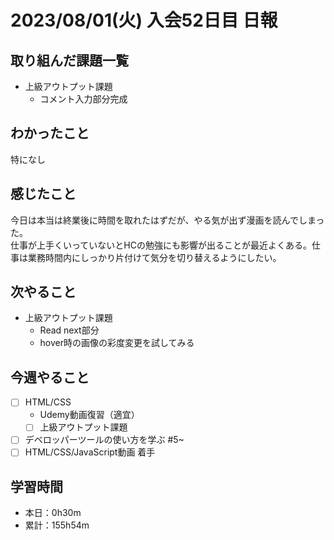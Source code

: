 # 2023/08/01(火) 入会52日目 日報

## 取り組んだ課題一覧

- 上級アウトプット課題
  - コメント入力部分完成

## わかったこと

特になし

## 感じたこと

今日は本当は終業後に時間を取れたはずだが、やる気が出ず漫画を読んでしまった。  
仕事が上手くいっていないとHCの勉強にも影響が出ることが最近よくある。仕事は業務時間内にしっかり片付けて気分を切り替えるようにしたい。

## 次やること

- 上級アウトプット課題
  - Read next部分
  - hover時の画像の彩度変更を試してみる

## 今週やること

- [ ] HTML/CSS
  - Udemy動画復習（適宜）
  - [ ] 上級アウトプット課題
- [ ] デベロッパーツールの使い方を学ぶ #5~
- [ ] HTML/CSS/JavaScript動画 着手

## 学習時間

- 本日：0h30m
- 累計：155h54m
